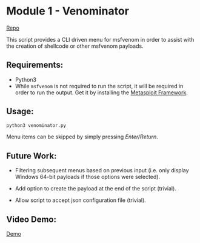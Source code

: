 # Module 1 - Venominator

[Repo](https://github.com/hobnobpirate/CSC842/tree/master/Module1)

This script provides a CLI driven menu for msfvenom in order to assist with the creation of shellcode or other msfvenom payloads.

## Requirements:

- Python3
- While `msfvenom` is not required to run the script, it will be required in order to run the output. Get it by installing the [Metasploit Framework](https://www.metasploit.com).

## Usage:

```bash
python3 venominator.py
```

Menu items can be skipped by simply pressing *Enter/Return*.

## Future Work:

- Filtering subsequent menus based on previous input (i.e. only display Windows 64-bit payloads if those options were selected).

- Add option to create the payload at the end of the script (trivial).

- Allow script to accept json configuration file (trivial).

## Video Demo:

[Demo](https://youtu.be/OoQAJIFVk3E)
